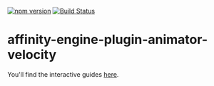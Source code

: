 [![npm version](https://badge.fury.io/js/affinity-engine-plugin-animator-velocity.svg)](https://badge.fury.io/js/affinity-engine-plugin-animator-velocity)
[![Build Status](https://travis-ci.org/affinity-engine/affinity-engine-plugin-animator-velocity.svg?branch=master)](https://travis-ci.org/affinity-engine/affinity-engine-plugin-animator-velocity)

# affinity-engine-plugin-animator-velocity

You'll find the interactive guides [here](http://www.affinityengine.org/#/api/plugins/animator-velocity).
